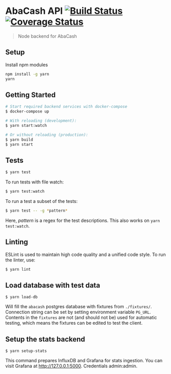 # AbaCash API [![Build Status](https://ci.abakus.no/api/badges/abakusbackup/abacash-api/status.svg)](https://ci.abakus.no/abakusbackup/abacash-api) [![Coverage Status](https://coveralls.io/repos/github/abakusbackup/abacash-api/badge.svg?branch=master)](https://coveralls.io/github/abakusbackup/abacash-api?branch=master)

> Node backend for AbaCash

## Setup
Install npm modules
```bash
npm install -g yarn
yarn
```

## Getting Started
```bash
# Start required backend services with docker-compose
$ docker-compose up

# With reloading (development):
$ yarn start:watch

# Or without reloading (production):
$ yarn build
$ yarn start
```

## Tests
```bash
$ yarn test
```

To run tests with file watch:
```bash
$ yarn test:watch
```

To run a test a subset of the tests:
```bash
$ yarn test -- -g *pattern*
```
Here, *pattern* is a regex for the test descriptions. This also works on `yarn test:watch`.

## Linting
ESLint is used to maintain high code quality and a unified code style.
To run the linter, use:

```bash
$ yarn lint
```

## Load database with test data
```
$ yarn load-db
```
Will fill the `abacash` postgres database with fixtures from `./fixtures/`. Connection string can be set by setting environment variable `PG_URL`. Contents in the `fixtures` are not (and should not be) used for automatic testing, which means the fixtures can be edited to test the client.

## Setup the stats backend
```
$ yarn setup-stats
```
This command prepares InfluxDB and Grafana for stats ingestion.
You can visit Grafana at http://127.0.0.1:5000. Credentials admin:admin.
